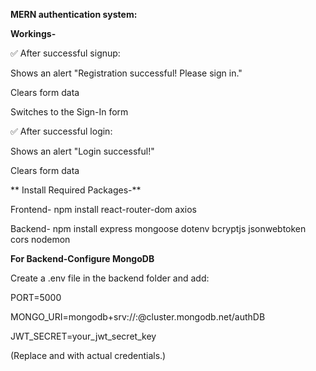 **MERN authentication system:**
 
**Workings-**

✅ After successful signup:

Shows an alert "Registration successful! Please sign in."

Clears form data

Switches to the Sign-In form

✅ After successful login:

Shows an alert "Login successful!"

Clears form data

 
** Install Required Packages-**
 
 Frontend- npm install react-router-dom axios
 
 Backend- npm install express mongoose dotenv bcryptjs jsonwebtoken cors nodemon

**For Backend-Configure MongoDB**

Create a .env file in the backend folder and add:

PORT=5000

MONGO_URI=mongodb+srv://<your-mongodb-username>:<password>@cluster.mongodb.net/authDB

JWT_SECRET=your_jwt_secret_key

(Replace <your-mongodb-username> and <password> with actual credentials.)

